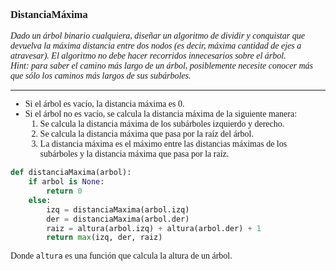 <font face = "LaTeX">

### DistanciaMáxima

*Dado un árbol binario cualquiera, diseñar un algoritmo de dividir y conquistar que devuelva la máxima distancia entre dos nodos (es decir, máxima cantidad de ejes a atravesar). El algoritmo no debe hacer recorridos innecesarios sobre el árbol.\
Hint: para saber el camino más largo de un árbol, posiblemente necesite conocer
más que sólo los caminos más largos de sus subárboles.*

---

* Si el árbol es vacío, la distancia máxima es 0.
* Si el árbol no es vacío, se calcula la distancia máxima de la siguiente manera:
    1. Se calcula la distancia máxima de los subárboles izquierdo y derecho.
    2. Se calcula la distancia máxima que pasa por la raíz del árbol.
    3. La distancia máxima es el máximo entre las distancias máximas de los subárboles y la distancia máxima que pasa por la raíz.

```python
def distanciaMaxima(arbol):
    if arbol is None:
        return 0
    else:
        izq = distanciaMaxima(arbol.izq)
        der = distanciaMaxima(arbol.der)
        raiz = altura(arbol.izq) + altura(arbol.der) + 1
        return max(izq, der, raiz)
```

Donde `altura` es una función que calcula la altura de un árbol.

</font>